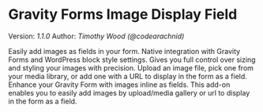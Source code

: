 # Gravity Forms Image Display Field

Version: *1.1.0*
Author: *Timothy Wood (@codearachnid)*

Easily add images as fields in your form. Native integration with Gravity Forms and WordPress block style settings. Gives you full control over sizing and styling your images with precision. Upload an image file, pick one from your media library, or add one with a URL to display in the form as a field. Enhance your Gravity Form with images inline as fields. This add-on enables you to easily add images by upload/media gallery or url to display in the form as a field.